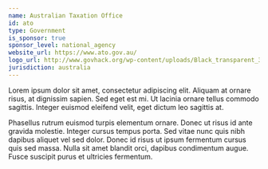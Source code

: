 ```yaml
---
name: Australian Taxation Office
id: ato
type: Government
is_sponsor: true
sponsor_level: national_agency
website_url: https://www.ato.gov.au/
logo_url: http://www.govhack.org/wp-content/uploads/Black_transparent_300-300x196.png
jurisdiction: australia
---
```


Lorem ipsum dolor sit amet, consectetur adipiscing elit. Aliquam at ornare risus, at dignissim sapien. Sed eget est mi. Ut lacinia ornare tellus commodo sagittis. Integer euismod eleifend velit, eget dictum leo sagittis at.

Phasellus rutrum euismod turpis elementum ornare. Donec ut risus id ante gravida molestie. Integer cursus tempus porta. Sed vitae nunc quis nibh dapibus aliquet vel sed dolor. Donec id risus ut ipsum fermentum cursus quis sed massa. Nulla sit amet blandit orci, dapibus condimentum augue. Fusce suscipit purus et ultricies fermentum.